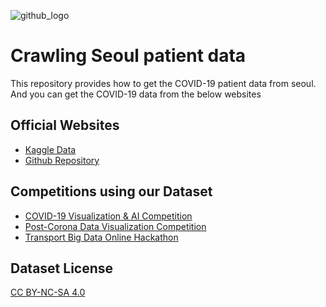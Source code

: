 ![github_logo](https://user-images.githubusercontent.com/50820635/77249285-51604280-6c83-11ea-901d-2e90d2979e69.png)

# Crawling Seoul patient data
This repository provides how to get the COVID-19 patient data from seoul.
And you can get the COVID-19 data from the below websites


## Official Websites
- [Kaggle Data](https://www.kaggle.com/kimjihoo/coronavirusdataset)  
- [Github Repository](https://github.com/ThisIsIsaac/Data-Science-for-COVID-19)

## Competitions using our Dataset
- [COVID-19 Visualization & AI Competition](https://dacon.io/competitions/official/235590/overview/)
- [Post-Corona Data Visualization Competition](https://dacon.io/competitions/official/235618/overview/)
- [Transport Big Data Online Hackathon](https://dacon.io/competitions/official/235622/overview/)

## Dataset License
[CC BY-NC-SA 4.0](https://creativecommons.org/licenses/by-nc-sa/4.0/)

##
